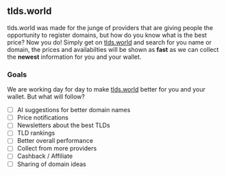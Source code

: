 ## tlds.world

tlds.world was made for the junge of providers that are giving people the opportunity to register domains, but how do you know what is the best price? Now you do! Simply get on [tlds.world](https://tlds.world) and search for you name or domain, the prices and availabilties will be shown as **fast** as we can collect the **newest** information for you and your wallet.

### Goals

We are working day for day to make [tlds.world](https://tlds.world) better for you and your wallet. But what will follow?

- [ ] AI suggestions for better domain names
- [ ] Price notifications
- [ ] Newsletters about the best TLDs
- [ ] TLD rankings
- [ ] Better overall performance
- [ ] Collect from more providers
- [ ] Cashback / Affiliate
- [ ] Sharing of domain ideas
